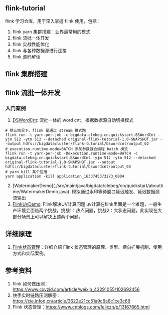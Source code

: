 ## flink-tutorial
flink 学习仓库，用于深入掌握 flink 使用，包括：
1. flink yarn 集群搭建：业界最常用的模式
2. flink 流批一体开发
3. flink 实战性能优化
4. flink 与各种数据源进行连接
5. flink 源码解读

## flink 集群搭建

## flink 流批一体开发
### 入门案例
1. [DSWordCnt](./src/main/java/bigdata/clebeg/cn/quickstart/BSWordCnt.java): 流批一体的 word cnt，根据数据源自动切换模式
```shell
# 默认情况下，flink 是通过 stream 模式跑
flink run -t yarn-per-job -c bigdata.clebeg.cn.quickstart.BSWordCnt -yjm 512 -ytm 512 --detached original-flink-tutorial-1.0-SNAPSHOT.jar --output hdfs://bigdatacluster/flink-tutorial/bswordcnt/output_02
# execution.runtime-mode=BATCH 添加参数就会编程 batch 模式
flink run -t yarn-per-job -Dexecution.runtime-mode=BATCH -c bigdata.clebeg.cn.quickstart.BSWordCnt -yjm 512 -ytm 512 --detached original-flink-tutorial-1.0-SNAPSHOT.jar --output hdfs://bigdatacluster/flink-tutorial/bswordcnt/output_03
# yarn kill 某个应用
yarn application -kill application_1633745373273_0004
```
2. [WatermakerDemo[(./src/main/java/bigdata/clebeg/cn/quickstart/abouttime/WatermakerDemo.java): 模拟通过水印等待窗口延迟触发、延迟数据测流输出
3. [FlinkUvDemo](./src/main/java/bigdata/clebeg/cn/quickstart/state/FlinkUvDemo.java): Flink解决UV计算问题
uv计算在flink里面是一个难题，一般生产环境会面临两个挑战，挑战1：热点问题，挑战2：大状态问题，此实现在大部分场景上可以解决上述两个问题。

## 详细原理
1. [Flink状态管理](./docs/Flink状态管理.md)：详细介绍 Flink 状态管理的原理、类型、横向扩展机制、使用方式和实际案例。
## 参考资料
1. flink 如何做压测：https://www.cxyzjd.com/article/weixin_43291055/102692456
2. 快手实时链路压测解密：https://xie.infoq.cn/article/3622e21cc51a9c6a6c1ce3c69
3. Flink 状态管理：https://www.cnblogs.com/felixzh/p/13167665.html